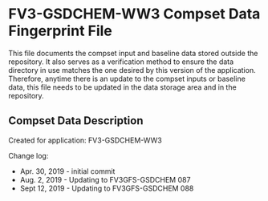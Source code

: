 FV3-GSDCHEM-WW3 Compset Data Fingerprint File
==============================================

This file documents the compset input and baseline data stored
outside the repository.  It also serves as a verification method 
to ensure the data directory in use matches the one desired by 
this version of the application. Therefore, anytime there is an 
update to the compset inputs or baseline data, this file needs 
to be updated in the data storage area and in the repository.  


Compset Data Description
--------------------------------

Created for application: FV3-GSDCHEM-WW3

Change log:

* Apr. 30, 2019 - initial commit
* Aug.  2, 2019 - Updating to FV3GFS-GSDCHEM 087
* Sept 12, 2019 - Updating to FV3GFS-GSDCHEM 088
